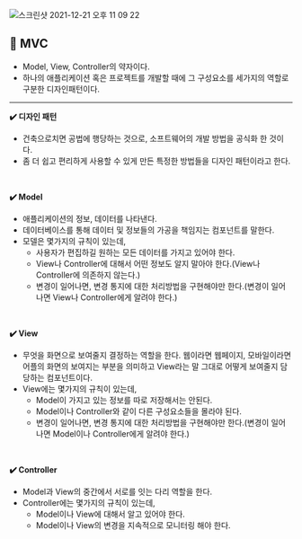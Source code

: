 ![스크린샷 2021-12-21 오후 11 09 22](https://user-images.githubusercontent.com/85857465/146943688-9489e3d5-0fd4-4c85-b122-21d748528fe1.png)
## 📌 MVC
- Model, View, Controller의 약자이다.
- 하나의 애플리케이션 혹은 프로젝트를 개발할 때에 그 구성요소를 세가지의 역할로 구분한 디자인패턴이다.
***

__✔️ 디자인 패턴__
- 건축으로치면 공법에 행당하는 것으로, 소프트웨어의 개발 방법을 공식화 한 것이다.
- 좀 더 쉽고 편리하게 사용할 수 있게 만든 특정한 방법들을 디자인 패턴이라고 한다.
</br>

__✔️ Model__
- 애플리케이션의 정보, 데이터를 나타낸다.
- 데이터베이스를 통해 데이터 및 정보들의 가공을 책임지는 컴포넌트를 말한다.
- 모델은 몇가지의 규칙이 있는데,
  * 사용자가 편집하길 원하는 모든 데이터를 가지고 있어야 한다.
  * View나 Controller에 대해서 어떤 정보도 알지 말아야 한다.(View나 Controller에 의존하지 않는다.)
  * 변경이 일어나면, 변경 통지에 대한 처리방법을 구현해야만 한다.(변경이 일어나면 View나 Controller에게 알려야 한다.) 
</br>

__✔️ View__
- 무엇을 화면으로 보여줄지 결정하는 역할을 한다. 웹이라면 웹페이지, 모바일이라면 어플의 화면의 보여지는 부분을 의미하고 View라는 말 그대로 어떻게 보여줄지 담당하는 컴포넌트이다.
- View에는 몇가지의 규칙이 있는데,
  * Model이 가지고 있는 정보를 따로 저장해서는 안된다.
  * Model이나 Controller와 같이 다른 구성요소들을 몰라야 된다.
  * 변경이 일어나면, 변경 통지에 대한 처리방법을 구현해야만 한다.(변경이 일어나면 Model이나 Controller에게 알려야 한다.)
</br>

__✔️ Controller__
- Model과 View의 중간에서 서로를 잇는 다리 역할을 한다.
- Controller에는 몇가지의 규칙이 있는데,
  * Model이나 View에 대해서 알고 있어야 한다.
  * Model이나 View의 변경을 지속적으로 모니터링 해야 한다.
